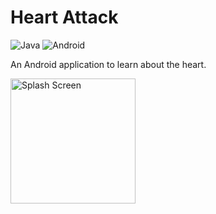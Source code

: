 # Heart Attack

![Java](https://img.shields.io/badge/java-EC1F24?style=for-the-badge&logo=openjdk&logoColor=white&labelColor=101010)
![Android](https://img.shields.io/badge/android-1C8750?style=for-the-badge&logo=android&logoColor=white&labelColor=101010)

An Android application to learn about the heart.

<img width=200 alt="Splash Screen" src="https://i.imgur.com/fSc529d.jpg">
